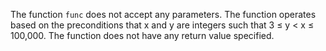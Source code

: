 The function `func` does not accept any parameters. The function operates based on the preconditions that x and y are integers such that 3 ≤ y < x ≤ 100,000. The function does not have any return value specified.